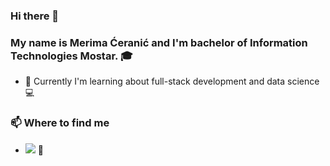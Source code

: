 ### Hi there 👋


### My name is Merima Ćeranić and I'm bachelor of Information Technologies Mostar. 🎓


- 🌱 Currently I'm learning about full-stack development and data science 💻

### 📫 Where to find me

- [![](https://img.shields.io/badge/-Merima%20Ćeranić-blue?style=flat-square&logo=Linkedin&logoColor=white&link=https://www.linkedin.com/in/merima-ceranic/)](https://www.linkedin.com/in/merima-ceranic/) 💼

 